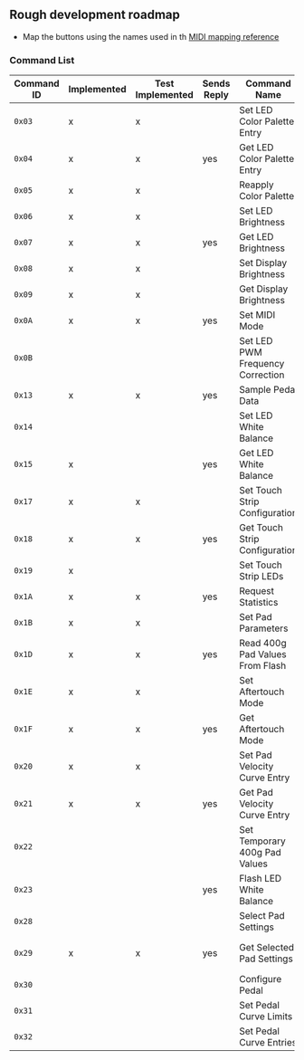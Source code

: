 ## Rough development roadmap

- Map the buttons using the names used in th [MIDI mapping reference](https://github.com/Ableton/push-interface/blob/master/doc/AbletonPush2MIDIDisplayInterface.asc#23-midi-mapping)





### Command List
|Command ID|Implemented|Test Implemented|Sends Reply|Command Name|[Chapter](https://github.com/Ableton/push-interface/blob/master/doc/AbletonPush2MIDIDisplayInterface.asc)|
|----------|------|-----------|-----------|------------|-------|
|`0x03` | x | x |   |Set LED Color Palette Entry  |RGB LED Color Processing
|`0x04` | x | x |yes|Get LED Color Palette Entry | RGB LED Color Processing
|`0x05` | x | x |   |Reapply Color Palette | RGB LED Color Processing
|`0x06` | x | x |   |Set LED Brightness   |Global LED Brightness
|`0x07` | x | x |yes|Get LED Brightness | Global LED Brightness
|`0x08` | x | x |   |Set Display Brightness |Display Backlight
|`0x09` | x | x |   |Get Display Brightness |Display Backlight
|`0x0A` | x | x |yes|Set MIDI Mode |MIDI Mode
|`0x0B` |   |   |   |Set LED PWM Frequency Correction |PWM Frequency
|`0x13` | x | x |yes|Sample Pedal Data |Pedal Sampling
|`0x14` |   |   |   |Set LED White Balance  |White Balance
|`0x15` | x |   |yes|Get LED White Balance|White Balance
|`0x17` | x | x |   |Set Touch Strip Configuration  |Touch Strip
|`0x18` | x | x |yes|Get Touch Strip Configuration|Touch Strip
|`0x19` | x |   |   |Set Touch Strip LEDs|Touch Strip
|`0x1A` | x | x |yes|Request Statistics |Statistics
|`0x1B` | x | x |   |Set Pad Parameters |Pad Parameters (setAftertouchThresholds)
|`0x1D` | x | x |yes|Read 400g Pad Values From Flash |Individual Pad Calibration (get400gPadValuesForScene, get400gPadValues)
|`0x1E` | x | x |   |Set Aftertouch Mode |Aftertouch
|`0x1F` | x | x |yes|Get Aftertouch Mode|Aftertouch
|`0x20` | x | x |   |Set Pad Velocity Curve Entry |Velocity Curve
|`0x21` | x | x |yes|Get Pad Velocity Curve Entry|Velocity Curve
|`0x22` |   |   |   |Set Temporary 400g Pad Values |Individual Pad Calibration
|`0x23` |   |   |yes|Flash LED White Balance|White Balance
|`0x28` |   |   |   |Select Pad Settings |Pad Settings
|`0x29` | x | x |yes|Get Selected Pad Settings|Pad Settings (getPadSensitivitySettings, getSelectedPadSensitivity)
|`0x30` |   |   |   |Configure Pedal |Pedal Configuration
|`0x31` |   |   |   |Set Pedal Curve Limits|Pedal Configuration
|`0x32` |   |   |   |Set Pedal Curve Entries|Pedal Configuration
